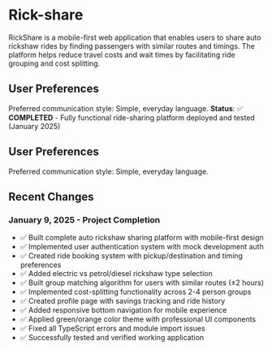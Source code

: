 # Rick-share
RickShare is a mobile-first web application that enables users to share auto rickshaw rides by finding passengers with similar routes and timings. The platform helps reduce travel costs and wait times by facilitating ride grouping and cost splitting.
## User Preferences

Preferred communication style: Simple, everyday language.
**Status**: ✅ **COMPLETED** - Fully functional ride-sharing platform deployed and tested (January 2025)

## User Preferences

Preferred communication style: Simple, everyday language.

## Recent Changes

### January 9, 2025 - Project Completion
- ✅ Built complete auto rickshaw sharing platform with mobile-first design
- ✅ Implemented user authentication system with mock development auth
- ✅ Created ride booking system with pickup/destination and timing preferences
- ✅ Added electric vs petrol/diesel rickshaw type selection
- ✅ Built group matching algorithm for users with similar routes (±2 hours)
- ✅ Implemented cost-splitting functionality across 2-4 person groups
- ✅ Created profile page with savings tracking and ride history
- ✅ Added responsive bottom navigation for mobile experience
- ✅ Applied green/orange color theme with professional UI components
- ✅ Fixed all TypeScript errors and module import issues
- ✅ Successfully tested and verified working application
